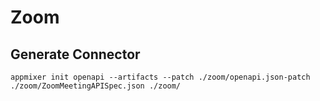 # Zoom

## Generate Connector

```
appmixer init openapi --artifacts --patch ./zoom/openapi.json-patch ./zoom/ZoomMeetingAPISpec.json ./zoom/
```

